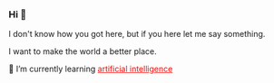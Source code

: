 ### Hi 👋

I don't know how you got here, but if you here let me say something.

I want to make the world a better place.
<!--
**Mr-Halil/Mr-Halil** is a ✨ _special_ ✨ repository because its `README.md` (this file) appears on your GitHub profile.

Here are some ideas to get you started:
-->🌱 I’m currently learning <u style="color: red">artificial intelligence</u>
<!--
- 👯 I’m looking to collaborate on ...
- 🤔 I’m looking for help with ...
- 💬 Ask me about ...
- 📫 How to reach me: ...
- 😄 Pronouns: ...
-->
